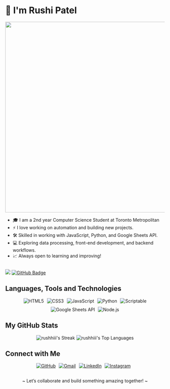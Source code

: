 <!-- <h1 align="center"> Hi, welcome! </h1> -->
<h1>👋 I'm Rushi Patel </h1>
<!-- <img align="right" src="https://media.giphy.com/media/RbDKaczqWovIugyJmW/giphy.gif"
width="250"/>
-->

<div style="display: flex;flex-wrap:wrap;">
   <!-- <picture>
      <source media="(max-width: 600px)" srcset="https://github-readme-stats.vercel.app/api?username=rushhiii&theme=dark&show_icons=true&hide_border=true&count_private=true">
      <img src="https://github-readme-stats.vercel.app/api?username=rushhiii&theme=dark&show_icons=true&hide_border=true&count_private=true" width="600"/>
    </picture> -->
  <img src="https://github-readme-stats.vercel.app/api?username=rushhiii&theme=dark&show_icons=true&hide_border=true&count_private=true" width="600"/>
  <ul width="600px">
    <li>🎓 I am a 2nd year Computer Science Student at Toronto Metropolitan</li>
    <li>⚡ I love working on automation and building new projects.</li>
    <li>🛠️ Skilled in working with JavaScript, Python, and Google Sheets API.</li>
    <li>💻 Exploring data processing, front-end development, and backend workflows.</li>
    <li>📈 Always open to learning and improving!</li>
  </ul>
 
</div>



<!-- 
<img align="right" width="50%"
  src="https://github-readme-stats.vercel.app/api?username=rushhiii&theme=dark&show_icons=true&hide_border=true&count_private=true" />
<ul width="50%" align="left">
  <li>🎓 I am a 2nd year Computer Science Student at Toronto Metropolitan</li>
  <li>⚡ I love working on automation and building new projects.</li>
  <li>🛠️ Skilled in working with JavaScript, Python, and Google Sheets API.</li>
  <li>💻 Exploring data processing, front-end development, and backend workflows.</li>
  <li>📈 Always open to learning and improving!</li>
</ul>
-->


 <!--
 <img src="https://github-readme-stats.vercel.app/api?username=rushhiii&theme=dark&show_icons=true&hide_border=true&count_private=true" align="right">
 
- 🎓 I am a 2nd year Computer Science Student at Toronto Metropolitan
- ⚡ I love working on automation and building new projects.
- 🛠️ Skilled in working with JavaScript, Python, and Google Sheets API.
- 💻 Exploring data processing, front-end development, and backend workflows.
- 📈 Always open to learning and improving!
-->
<!-- 
![rushhiii's Stats](https://github-readme-stats.vercel.app/api?username=rushhiii&theme=dark&show_icons=true&hide_border=true&count_private=true) -->


<!-- <p style="display: flex; align-items: flex-start; flex-wrap: wrap;">
  <img align="right" src="https://github-readme-stats.vercel.app/api?username=rushhiii&theme=dark&show_icons=true&hide_border=true&count_private=true" />
  <ul>
    <li>🎓 I am a 2nd year Computer Science Student at Toronto Metropolitan</li>
    <li>⚡ I love working on automation and building new projects.</li>
    <li>🛠️ Skilled in working with JavaScript, Python, and Google Sheets API.</li>
    <li>💻 Exploring data processing, front-end development, and backend workflows.</li>
    <li>📈 Always open to learning and improving!</li>
  </ul>
</p> -->

<!-- &nbsp; -->
<!-- <br /> -->
<!-- <p align="right"> -->
<!-- <img src="https://komarev.com/ghpvc/?username=rushhiii&color=green"/> -->
![](https://komarev.com/ghpvc/?username=rushhiii&color=green)
<a href="https://github.com/RishikaGhosh?tab=followers"><img
    src="https://img.shields.io/github/followers/rushhiii?label=Followers&style=social" alt="GitHub Badge"></a>
<!-- </p> -->

<h2> Languages, Tools and Technologies </h2>

<!-- <h3> Front-end and Automation </h3> -->
<p align="center" style="display: flex; justify-content: center; gap: 10px; flex-wrap: wrap;">
  <img
    src="https://img.shields.io/static/v1?style=for-the-badge&message=HTML5&color=E34F26&logo=HTML5&logoColor=FFFFFF&label="
    alt="HTML5" />
  <img
    src="https://img.shields.io/static/v1?style=for-the-badge&message=CSS3&color=1572B6&logo=CSS3&logoColor=FFFFFF&label="
    alt="CSS3" />
  <img
    src="https://img.shields.io/static/v1?style=for-the-badge&message=JavaScript&color=F7DF1E&logo=JavaScript&logoColor=000000&label="
    alt="JavaScript" />
  <img
    src="https://img.shields.io/static/v1?style=for-the-badge&message=Python&color=3776AB&logo=Python&logoColor=FFFFFF&label="
    alt="Python" />
  <img
    src="https://img.shields.io/static/v1?style=for-the-badge&message=Scriptable&color=000000&logo=Scriptable&logoColor=FFFFFF&label="
    alt="Scriptable" />
  <img
    src="https://img.shields.io/static/v1?style=for-the-badge&message=Google+Sheets+API&color=34A853&logo=Google+Sheets&logoColor=FFFFFF&label="
    alt="Google Sheets API" />
  <img
    src="https://img.shields.io/static/v1?style=for-the-badge&message=Node.js&color=339933&logo=Node.js&logoColor=FFFFFF&label="
    alt="Node.js" />
</p>

<!-- <h3> APIs and Data </h3>

<p align="center" style="display: flex; justify-content: center; gap: 10px; flex-wrap: wrap;">
    <img src="https://img.shields.io/static/v1?style=for-the-badge&message=Google+Sheets+API&color=34A853&logo=Google+Sheets&logoColor=FFFFFF&label="
        alt="Google Sheets API" />
    <img src="https://img.shields.io/static/v1?style=for-the-badge&message=Node.js&color=339933&logo=Node.js&logoColor=FFFFFF&label="
        alt="Node.js" />
</p> -->

<h2> My GitHub Stats </h2>

<!-- <p style="display: flex;justify-content: space-around; vertical-align:text-top;flex-wrap: wrap;"> -->
<!-- <p style="display: flex;justify-content: center;flex-wrap: wrap;"> -->
<!-- <p align="center"> -->
<p style="display: flex; justify-content:center; align-items: flex-start; flex-wrap: wrap;gap:5px;">
  <!-- Original size: &&card_height:195px&&card_width:467px
     &&card_height:171.82&&card_width:411.5  
     height="171.82px" width="411.5px"
    330.32px 137.93px 
    -->
  <!-- fixed sizes no reposive -->
  <!-- <img width="49.5%" height="171.82px" src="https://github-readme-stats.vercel.app/api?username=rushhiii&theme=dark&show_icons=true&hide_border=true&count_private=true&&card_height:171.82px&&card_width:411.5px"
        alt="rushhiii's Stats" /> <img width="49.5%" height="171.82px"
        src="https://github-readme-streak-stats.herokuapp.com/?user=rushhiii&theme=dark&hide_border=true&&card_height:171.82px&&card_width:411.5px"
        alt="rushhiii's Streak" /> -->
  <!-- <img src="https://github-readme-stats.vercel.app/api?username=rushhiii&theme=dark&show_icons=true&hide_border=true&count_private=true"
        alt="rushhiii's Stats" /> --> <img
    src="https://github-readme-streak-stats.herokuapp.com/?user=rushhiii&theme=dark&hide_border=true"
    alt="rushhiii's Streak" />
  <!-- Top Languages used -->
  <img
    src="https://github-readme-stats.vercel.app/api/top-langs/?username=rushhiii&theme=dark&show_icons=true&hide_border=true&layout=compact&langs_count=8"
    alt="rushhiii's Top Languages" />
</p>

<!-- to modify the stats cards -->
<!-- <a href="https://github.com/rushhiii/github-readme-stats">
  <img height=200 align="center" src="https://github-readme-stats.vercel.app/api?username=rushhiii" />
</a>
<a href="https://github.com/rushhiii/convoychat">
  <img height=200 align="center" src="https://github-readme-stats.vercel.app/api/top-langs?username=rushhiii&layout=compact&langs_count=8&card_width=320" />
</a> -->

<h2> Connect with Me </h2>

<p align="center" style="display: flex; justify-content: center; gap: 10px; flex-wrap: wrap;">
  <a align="center" href="https://github.com/rushhiii" target="_blank">
    <img align="center"
      src="https://img.shields.io/badge/github-%2324292e.svg?&style=for-the-badge&logo=github&logoColor=white"
      alt="GitHub" />
  </a>
  <a align="center" href="mailto:rushiofficial1205@gmail.com" target="_blank">
    <img align="center"
      src="https://img.shields.io/badge/gmail-%23D14836.svg?&style=for-the-badge&logo=gmail&logoColor=white"
      alt="Gmail" />
  </a>
  <a align="center" href="https://linkedin.com/in/YourLinkedIn" target="_blank">
    <img align="center"
      src="https://img.shields.io/badge/linkedin-%230077B5.svg?&style=for-the-badge&logo=linkedin&logoColor=white"
      alt="LinkedIn" />
  </a>
  <a align="center" href="https://www.instagram.com/YourInstagram" target="_blank">
    <img align="center"
      src="https://img.shields.io/badge/instagram-%23E4405F.svg?&style=for-the-badge&logo=instagram&logoColor=white"
      alt="Instagram" />
  </a><br>

</p>

<!-- border-bottom:1px solid var(--borderColor-muted, var(--color-border-muted)); -->

<!-- <p align="center" style="border-top: 2px solid #3d444db3;margin-top:100px;"> -->

##
<p align="center">
  ~ Let’s collaborate and build something amazing together! ~
</p>
<!-- </p> -->
